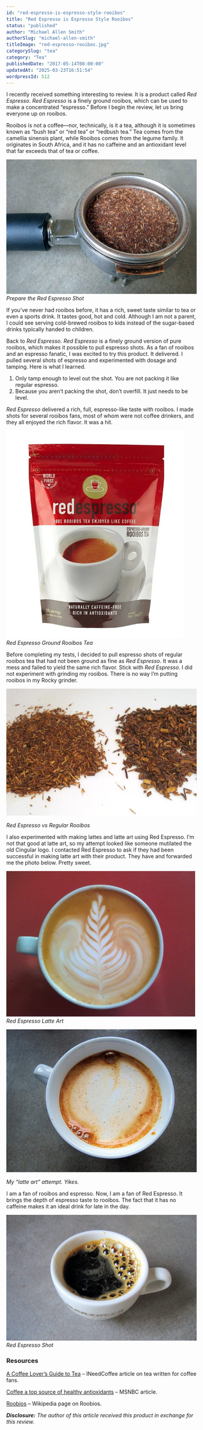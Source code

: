 ```yaml
---
id: "red-espresso-is-espresso-style-rooibos"
title: "Red Espresso is Espresso Style Rooibos"
status: "published"
author: "Michael Allen Smith"
authorSlug: "michael-allen-smith"
titleImage: "red-espresso-rooibos.jpg"
categorySlug: "tea"
category: "Tea"
publishedDate: "2017-05-14T08:00:00"
updatedAt: "2025-03-23T16:51:54"
wordpressId: 512
---
```


I recently received something interesting to review. It is a product called *Red Espresso*. *Red Espresso* is a finely ground rooibos, which can be used to make a concentrated “espresso.” Before I begin the review, let us bring everyone up on rooibos.

Rooibos is not a coffee—nor, technically, is it a tea, although it is sometimes known as “bush tea” or “red tea” or “redbush tea.” Tea comes from the camellia sinensis plant, while Rooibos comes from the legume family. It originates in South Africa, and it has no caffeine and an antioxidant level that far exceeds that of tea or coffee.

![fill portafilter with red roobios](red-espreso-roobios-portafilter.jpg)  
*Prepare the Red Espresso Shot*

If you’ve never had rooibos before, it has a rich, sweet taste similar to tea or even a sports drink. It tastes good, hot and cold. Although I am not a parent, I could see serving cold-brewed rooibos to kids instead of the sugar-based drinks typically handed to children.

Back to *Red Espresso*. *Red Espresso* is a finely ground version of pure rooibos, which makes it possible to pull espresso shots. As a fan of rooibos and an espresso fanatic, I was excited to try this product. It delivered. I pulled several shots of espresso and experimented with dosage and tamping. Here is what I learned.

1.  Only tamp enough to level out the shot. You are not packing it like regular espresso.
2.  Because you aren’t packing the shot, don’t overfill. It just needs to be level.

*Red Espresso* delivered a rich, full, espresso-like taste with rooibos. I made shots for several rooibos fans, most of whom were not coffee drinkers, and they all enjoyed the rich flavor. It was a hit.

![red espresso - rooibos tea](red-espresso-roobios.jpg)  
*Red Espresso Ground Rooibos Tea*

Before completing my tests, I decided to pull espresso shots of regular rooibos tea that had not been ground as fine as *Red Espresso*. It was a mess and failed to yield the same rich flavor. Stick with *Red Espresso*. I did not experiment with grinding my rooibos. There is no way I’m putting rooibos in my Rocky grinder.

![red espresso vs regular rooibos](roobios-vs-red-espresso.jpg)

*Red Espresso vs Regular Rooibos*

I also experimented with making lattes and latte art using Red Espresso. I’m not that good at latte art, so my attempt looked like someone mutilated the old Cingular logo. I contacted Red Espresso to ask if they had been successful in making latte art with their product. They have and forwarded me the photo below. Pretty sweet.

![Red espresso Latte Art](red-espresso-late-art.jpg)  
*Red Espresso Latte Art*

![failed latte art attempt](red-espresso-latte-art.jpg)

*My “latte art” attempt. Yikes.* 

I am a fan of rooibos and espresso. Now, I am a fan of Red Espresso. It brings the depth of espresso taste to rooibos. The fact that it has no caffeine makes it an ideal drink for late in the day.

![red rooibos espresso in ceramic](red-espresso-served.jpg)  
*Red Espresso Shot*

### Resources

[A Coffee Lover’s Guide to Tea](/a-coffee-lovers-guide-to-tea/) – INeedCoffee article on tea written for coffee fans.

[Coffee a top source of healthy antioxidants](https://web.archive.org/web/20150706011614/http://www.nbcnews.com/id/9105892/) – MSNBC article.

[Roobios](https://en.wikipedia.org/wiki/Rooibos) – Wikipedia page on Roobios.

***Disclosure:** The author of this article received this product in exchange for this review.*
